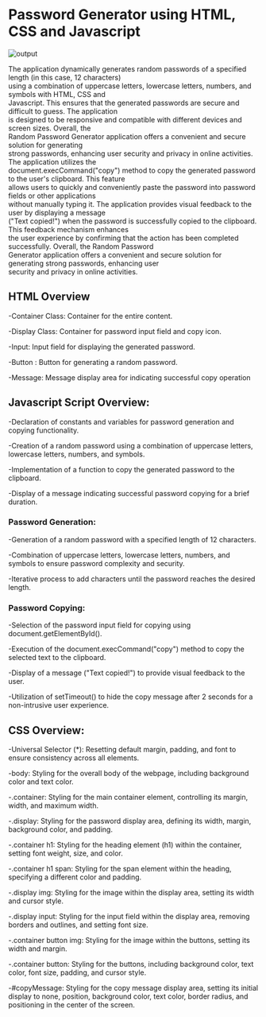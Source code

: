 # Password Generator using HTML, CSS and Javascript

![output](https://github.com/antonismpats/PasswordGenerator/assets/161160300/7cd757c6-2d33-43dd-b248-f304a44daee6)


The application dynamically generates random passwords of a specified length (in this case, 12 characters) <br />
using a combination of uppercase letters, lowercase letters, numbers, and symbols with HTML, CSS and <br />
Javascript. This ensures that the generated passwords are secure and difficult to guess. The application<br />
is designed to be responsive and compatible with different devices and screen sizes. Overall, the <br /> 
Random Password Generator application offers a convenient and secure solution for generating <br /> 
strong passwords, enhancing user security and privacy in online activities. The application utilizes the  <br /> 
document.execCommand("copy") method to copy the generated password to the user's clipboard. This feature  <br /> 
allows users to quickly and conveniently paste the password into password fields or other applications  <br /> 
without manually typing it. The application provides visual feedback to the user by displaying a message   <br />
("Text copied!") when the password is successfully copied to the clipboard. This feedback mechanism enhances   <br />
the user experience by confirming that the action has been completed successfully. Overall, the Random Password   <br />
Generator application offers a convenient and secure solution for generating strong passwords, enhancing user  <br />
security and privacy in online activities.

## HTML Overview

-Container Class: Container for the entire content. <br />

-Display Class: Container for password input field and copy icon. <br />

-Input: Input field for displaying the generated password. <br />

-Button : Button for generating a random password. <br />

-Message: Message display area for indicating successful copy operation <br />


## Javascript Script Overview:

-Declaration of constants and variables for password generation and copying functionality. <br />

-Creation of a random password using a combination of uppercase letters, lowercase letters, numbers, and symbols. <br />

-Implementation of a function to copy the generated password to the clipboard. <br />

-Display of a message indicating successful password copying for a brief duration. <br />

### Password Generation:

-Generation of a random password with a specified length of 12 characters. <br /> 

-Combination of uppercase letters, lowercase letters, numbers, and symbols to ensure password complexity and security. <br />

-Iterative process to add characters until the password reaches the desired length. <br />

### Password Copying:

-Selection of the password input field for copying using document.getElementById(). <br />

-Execution of the document.execCommand("copy") method to copy the selected text to the clipboard. <br />

-Display of a message ("Text copied!") to provide visual feedback to the user. <br />

-Utilization of setTimeout() to hide the copy message after 2 seconds for a non-intrusive user experience. <br />

## CSS Overview:
-Universal Selector (*): Resetting default margin, padding, and font to ensure consistency across all elements. <br />
 
-body: Styling for the overall body of the webpage, including background color and text color. <br />
 
-.container: Styling for the main container element, controlling its margin, width, and maximum width. <br />
 
-.display: Styling for the password display area, defining its width, margin, background color, and padding. <br />
 
-.container h1: Styling for the heading element (h1) within the container, setting font weight, size, and color. <br />
 
-.container h1 span: Styling for the span element within the heading, specifying a different color and padding. <br />
 
-.display img: Styling for the image within the display area, setting its width and cursor style. <br />
 
-.display input: Styling for the input field within the display area, removing borders and outlines, and setting font size. <br />
 
-.container button img: Styling for the image within the buttons, setting its width and margin. <br />
 
-.container button: Styling for the buttons, including background color, text color, font size, padding, and cursor style. <br />
 
-#copyMessage: Styling for the copy message display area, setting its initial display to none, position, background color, 
text color, border radius, and positioning in the center of the screen.
